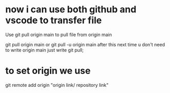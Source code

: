 # now i can use both github and vscode to transfer file 

Use git pull origin main to pull file from origin main


git pull origin main 
or
git pull -u origin main
after this next time u don't need to write origin main just write git pull;


# to set origin we use 

git remote add  origin "origin link/ repository link"

